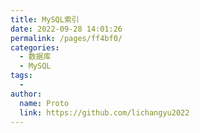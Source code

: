 ```yaml
---
title: MySQL索引
date: 2022-09-28 14:01:26
permalink: /pages/ff4bf0/
categories:
  - 数据库
  - MySQL
tags:
  - 
author: 
  name: Proto
  link: https://github.com/lichangyu2022
---
```

